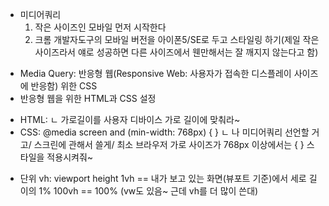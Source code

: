-   미디어쿼리
    1. 작은 사이즈인 모바일 먼저 시작한다
    2. 크롬 개발자도구의 모바일 버전을 아이폰5/SE로 두고 스타일링 하기(제일 작은 사이즈라서 얘로 성공하면 다른 사이즈에서 웬만해서는 잘 깨지지 않는다고 함)

*   Media Query: 반응형 웹(Responsive Web: 사용자가 접속한 디스플레이 사이즈에 반응함) 위한 CSS
*   반응형 웹을 위한 HTML과 CSS 설정

-   HTML: <meta name="viewport" content="width=device-width" />
    ㄴ 가로길이를 사용자 디바이스 가로 길이에 맞춰라~
-   CSS: @media screen and (min-width: 768px) { }
    ㄴ 나 미디어쿼리 선언할 거고/ 스크린에 관해서 쓸게/ 최소 브라우저 가로 사이즈가 768px 이상에서는 { } 스타일을 적용시켜줘~

*   단위 vh: viewport height
    1vh == 내가 보고 있는 화면(뷰포트 기준)에서 세로 길이의 1%
    100vh == 100%
    (vw도 있음~ 근데 vh를 더 많이 쓴대)
